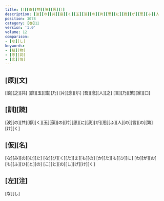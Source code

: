```yaml
---
title: [（][寄][物][陳][思][）]
description: [波][の][共][靡][く][玉][藻][の][片][思][に][我][が][思][ふ][人][の][言][の][繁][け][く]
position: 3078
category: [巻]12
version: '1.0'
volume: 12
comparison:
- [な][し]
keywords:
- [植][物]
- [序][詞]
- [恋][情]
---
```


## [原][文]

[浪][之][共] [靡][玉][藻][乃] [片][念][尓] [吾][念][人][之] [言][乃][繁][家][口]

## [訓][読]

[波][の][共][靡][く][玉][藻][の][片][思][に][我][が][思][ふ][人][の][言][の][繁][け][く]

## [仮][名]

[な][み][の][む][た] [な][び][く][た][ま][も][の] [か][た][も][ひ][に] [わ][が][お][も][ふ][ひ][と][の] [こ][と][の][し][げ][け][く]

## [左][注]

[な][し]
